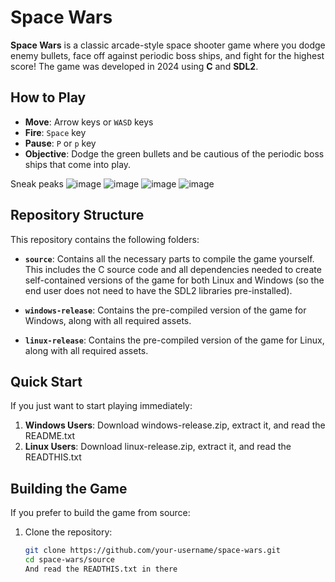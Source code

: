 # Space Wars

**Space Wars** is a classic arcade-style space shooter game where you dodge enemy bullets, face off against periodic boss ships, and fight for the highest score! The game was developed in 2024 using **C** and **SDL2**.

## How to Play

- **Move**: Arrow keys or `WASD` keys
- **Fire**: `Space` key
- **Pause**: `P` or `p` key
- **Objective**: Dodge the green bullets and be cautious of the periodic boss ships that come into play.

Sneak peaks
![image](https://github.com/user-attachments/assets/38199c66-1a59-4a8b-b53e-5e0bd540187b)
![image](https://github.com/user-attachments/assets/dd48f766-0005-4e5f-990b-9abed3e1ed79)
![image](https://github.com/user-attachments/assets/cce4a3f9-330d-4e5d-84ed-bedf4e5b19ff)
![image](https://github.com/user-attachments/assets/7e3ee030-aa78-4ee8-9e98-e7491ef7d559)




## Repository Structure

This repository contains the following folders:

- **`source`**: Contains all the necessary parts to compile the game yourself. This includes the C source code and all dependencies needed to create self-contained versions of the game for both Linux and Windows (so the end user does not need to have the SDL2 libraries pre-installed).
  
- **`windows-release`**: Contains the pre-compiled version of the game for Windows, along with all required assets.
  
- **`linux-release`**: Contains the pre-compiled version of the game for Linux, along with all required assets.

## Quick Start

If you just want to start playing immediately:

1. **Windows Users**: Download windows-release.zip, extract it, and read the README.txt
2. **Linux Users**: Download linux-release.zip, extract it, and read the READTHIS.txt

## Building the Game

If you prefer to build the game from source:

1. Clone the repository:
   ```bash
   git clone https://github.com/your-username/space-wars.git
   cd space-wars/source
   And read the READTHIS.txt in there
